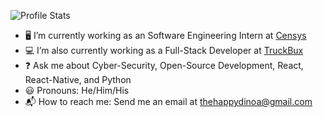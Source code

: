 <!--
**thehappydinoa/thehappydinoa** is a ✨ _special_ ✨ repository because its `README.md` (this file) appears on your GitHub profile.

Here are some ideas to get you started:

- 🔭 I’m currently working on ...
- 🌱 I’m currently learning ...
- 👯 I’m looking to collaborate on ...
- 🤔 I’m looking for help with ...
- 💬 Ask me about ...
- 📫 How to reach me: ...
- 😄 Pronouns: ...
- ⚡ Fun fact: ...
-->

<img alt="Profile Stats"
    src="https://github-readme-stats.vercel.app/api?username=thehappydinoa&count_private=true&show_icons=true&include_all_commits=true" />

- :desktop_computer: I’m currently working as an Software Engineering Intern at [Censys](https://censys.io)
- :computer: I’m also currently working as a Full-Stack Developer at [TruckBux](https://truckbux.com)
- :question: Ask me about Cyber-Security, Open-Source Development, React, React-Native, and Python
- :smiley: Pronouns: He/Him/His
- :mailbox_with_mail: How to reach me: Send me an email at [thehappydinoa@gmail.com](mailto:thehappydinoa@gmail.com)
